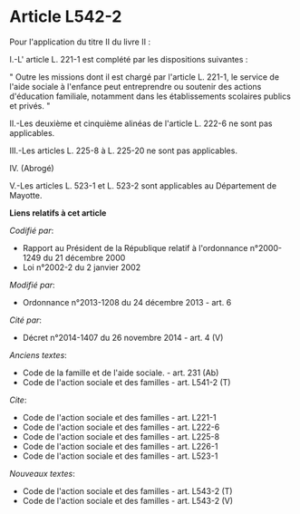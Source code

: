 # Article L542-2

Pour l'application du titre II du livre II : 

I.-L' article L. 221-1 est complété par les  dispositions suivantes : 

"  Outre les missions dont il est chargé par l'article L. 221-1, le service de l'aide sociale à l'enfance peut entreprendre
ou soutenir des actions d'éducation familiale, notamment dans les établissements scolaires publics et privés. " 

II.-Les deuxième et cinquième alinéas de l'article L. 222-6 ne sont pas applicables. 

III.-Les articles L. 225-8 à L. 225-20 ne sont pas applicables. 

IV. (Abrogé)

V.-Les articles L. 523-1 et L. 523-2 sont applicables au Département de Mayotte.

**Liens relatifs à cet article**

_Codifié par_:

  - Rapport au Président de la République relatif à l'ordonnance n°2000-1249 du 21 décembre 2000
  - Loi n°2002-2 du 2 janvier 2002

_Modifié par_:

  - Ordonnance n°2013-1208 du 24 décembre 2013 - art. 6

_Cité par_:

  - Décret n°2014-1407 du 26 novembre 2014 - art. 4 (V)

_Anciens textes_:

  - Code de la famille et de l'aide sociale. - art. 231 (Ab)
  - Code de l'action sociale et des familles - art. L541-2 (T)

_Cite_:

  - Code de l'action sociale et des familles - art. L221-1
  - Code de l'action sociale et des familles - art. L222-6
  - Code de l'action sociale et des familles - art. L225-8
  - Code de l'action sociale et des familles - art. L226-1
  - Code de l'action sociale et des familles - art. L523-1

_Nouveaux textes_:

  - Code de l'action sociale et des familles - art. L543-2 (T)
  - Code de l'action sociale et des familles - art. L543-2 (V)
